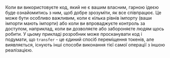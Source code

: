 Коли ви використовуєте код, який не є вашим власним, гарною ідеєю буде ознайомитись з ним, щоб добре зрозуміти, як все співпрацює. Це може бути особливо важливим, коли є кілька рівнів імпорту (ваши імпорти мають імпорти) або коли ви впроваджуєте контроль за доступом, наприклад, коли ви дозволяєте або забороняєте людям щось робити. У цьому прикладі розробник може просканувати код і подумати, що `transfer` - це єдиний спосіб переміщення токенів, але виявляється, існують інші способи виконання тієї самої операції з іншою реалізацією.
